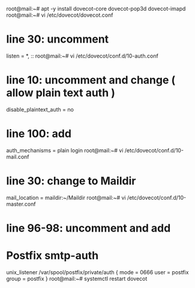  root@mail:~# apt -y install dovecot-core dovecot-pop3d dovecot-imapd
root@mail:~# vi /etc/dovecot/dovecot.conf
# line 30: uncomment

listen = *, ::
root@mail:~# vi /etc/dovecot/conf.d/10-auth.conf
# line 10: uncomment and change ( allow plain text auth )

disable_plaintext_auth = no
# line 100: add

auth_mechanisms = plain login
root@mail:~# vi /etc/dovecot/conf.d/10-mail.conf
# line 30: change to Maildir

mail_location = maildir:~/Maildir
root@mail:~# vi /etc/dovecot/conf.d/10-master.conf
# line 96-98: uncomment and add

# Postfix smtp-auth
unix_listener /var/spool/postfix/private/auth {
    mode = 0666
    user = postfix
    group = postfix
}
root@mail:~# systemctl restart dovecot 
